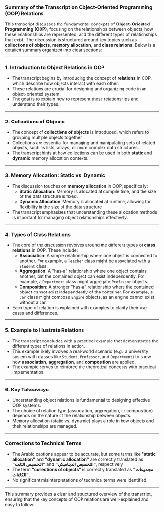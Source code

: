 ### Summary of the Transcript on Object-Oriented Programming (OOP) Relations

This transcript discusses the fundamental concepts of **Object-Oriented Programming (OOP)**, focusing on the relationships between objects, how these relationships are represented, and the different types of relationships that exist. The discussion is structured around key topics such as **collections of objects**, **memory allocation**, and **class relations**. Below is a detailed summary organized into clear sections:

---

### 1. **Introduction to Object Relations in OOP**

- The transcript begins by introducing the concept of **relations** in OOP, which describe how objects interact with each other.
- These relations are crucial for designing and organizing code in an object-oriented system.
- The goal is to explain how to represent these relationships and understand their types.

---

### 2. **Collections of Objects**

- The concept of **collections of objects** is introduced, which refers to grouping multiple objects together.
- Collections are essential for managing and manipulating sets of related objects, such as lists, arrays, or more complex data structures.
- The transcript hints at how collections can be used in both **static** and **dynamic** memory allocation contexts.

---

### 3. **Memory Allocation: Static vs. Dynamic**

- The discussion touches on **memory allocation** in OOP, specifically:
  - **Static Allocation**: Memory is allocated at compile time, and the size of the data structure is fixed.
  - **Dynamic Allocation**: Memory is allocated at runtime, allowing for flexibility in the size of the data structure.
- The transcript emphasizes that understanding these allocation methods is important for managing object relationships effectively.

---

### 4. **Types of Class Relations**

- The core of the discussion revolves around the different types of **class relations** in OOP. These include:
  - **Association**: A simple relationship where one object is connected to another. For example, a `Teacher` class might be associated with a `Student` class.
  - **Aggregation**: A "has-a" relationship where one object contains another, but the contained object can exist independently. For example, a `Department` class might aggregate `Professor` objects.
  - **Composition**: A stronger "has-a" relationship where the contained object cannot exist independently of the container. For example, a `Car` class might compose `Engine` objects, as an engine cannot exist without a car.
- Each type of relation is explained with examples to clarify their use cases and differences.

---

### 5. **Example to Illustrate Relations**

- The transcript concludes with a practical example that demonstrates the different types of relations in action.
- This example likely involves a real-world scenario (e.g., a university system with classes like `Student`, `Professor`, and `Department`) to show how **association**, **aggregation**, and **composition** are applied.
- The example serves to reinforce the theoretical concepts with practical implementation.

---

### 6. **Key Takeaways**

- Understanding object relations is fundamental to designing effective OOP systems.
- The choice of relation type (association, aggregation, or composition) depends on the nature of the relationship between objects.
- Memory allocation (static vs. dynamic) plays a role in how objects and their relationships are managed.

---

### Corrections to Technical Terms

- The Arabic captions appear to be accurate, but some terms like **"static allocation"** and **"dynamic allocation"** are correctly translated as **"التخصيص الثابت"** and **"التخصيص الديناميكي"**, respectively.
- The term **"collections of objects"** is correctly translated as **"مجموعات الكائنات"**.
- No significant misinterpretations of technical terms were identified.

---

This summary provides a clear and structured overview of the transcript, ensuring that the key concepts of OOP relations are well-explained and easy to follow.
